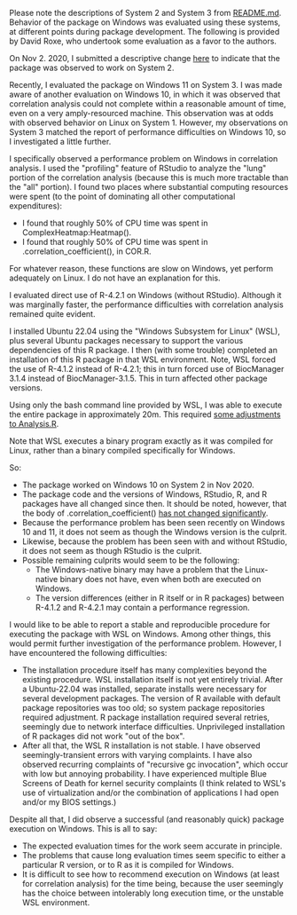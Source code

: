 Please note the descriptions of System 2 and System 3 from [README.md](https://github.com/a3609640/eIF4F.analysis#readme).  Behavior
of the package on Windows was evaluated using these systems, at different points
during package development.  The following is provided by David Roxe, who
undertook some evaluation as a favor to the authors.

On Nov 2. 2020, I submitted a descriptive change
[here](https://github.com/a3609640/EIF-analysis/commit/26a1b84082450ca219319ec134c83c8b53437b67)
to indicate that the package was observed to work on System 2.

Recently, I evaluated the package on Windows 11 on System 3.  I was made aware
of another evaluation on Windows 10, in which it was observed that correlation
analysis could not complete within a reasonable amount of time, even on a very
amply-resourced machine.  This observation was at odds with observed behavior
on Linux on System 1.  However, my observations on System 3 matched the report
of performance difficulties on Windows 10, so I investigated a little further.

I specifically observed a performance problem on Windows in correlation
analysis.  I used the "profiling" feature of RStudio to analyze the "lung"
portion of the correlation analysis (because this is much more tractable than
the "all" portion).  I found two places where substantial computing resources
were spent (to the point of dominating all other computational expenditures):

   - I found that roughly 50% of CPU time was spent in ComplexHeatmap:Heatmap().
   - I found that roughly 50% of CPU time was spent in
     .correlation_coefficient(), in COR.R.

For whatever reason, these functions are slow on Windows, yet perform adequately
on Linux.  I do not have an explanation for this.

I evaluated direct use of R-4.2.1 on Windows (without RStudio).  Although it was
marginally faster, the performance difficulties with correlation analysis
remained quite evident.

I installed Ubuntu 22.04 using the "Windows Subsystem for Linux" (WSL), plus
several Ubuntu packages necessary to support the various dependencies of this R
package.  I then (with some trouble) completed an installation of this R
package in that WSL environment.  Note, WSL forced the use of R-4.1.2 instead of
R-4.2.1; this in turn forced use of BiocManager 3.1.4 instead of
BiocManager-3.1.5.  This in turn affected other package versions.

Using only the bash command line provided by WSL, I was able to execute the
entire package in approximately 20m.  This required [some adjustments to
Analysis.R](https://github.com/a3609640/eIF4F.analysis/commit/c6e25e5dd9f2cb4856429fb4186cff357a6251f5).

Note that WSL executes a binary program exactly as it was compiled for Linux,
rather than a binary compiled specifically for Windows.

So:

  - The package worked on Windows 10 on System 2 in Nov 2020.
  - The package code and the versions of Windows, RStudio, R, and R packages
    have all changed since then.  It should be noted, however, that the
    body of .correlation_coefficient() [has not changed significantly](https://github.com/a3609640/EIF-analysis/blob/8ea7dada7e7d5ba732c6e10cb28215fdb6eb06e6/R/EIFanalysis.R#L5703).
  - Because the performance problem has been seen recently on Windows 10 and 11,
    it does not seem as though the Windows version is the culprit.
  - Likewise, because the problem has been seen with and without RStudio, it
    does not seem as though RStudio is the culprit.
  - Possible remaining culprits would seem to be the following:
    - The Windows-native binary may have a problem that the Linux-native binary
      does not have, even when both are executed on Windows.
    - The version differences (either in R itself or in R packages) between
      R-4.1.2 and R-4.2.1 may contain a performance regression.

I would like to be able to report a stable and reproducible procedure for
executing the package with WSL on Windows.  Among other things, this would
permit further investigation of the performance problem.  However, I have
encountered the following difficulties:

  - The installation procedure itself has many complexities beyond the existing
    procedure.  WSL installation itself is not yet entirely trivial.  After a
    Ubuntu-22.04 was installed, separate installs were necessary for several
    development packages.  The version of R available with default package
    repositories was too old; so system package repositories required
    adjustment.  R package installation required several retries, seemingly due
    to network interface difficulties.  Unprivileged installation of R packages
    did not work "out of the box".
  - After all that, the WSL R installation is not stable.  I have observed
    seemingly-transient errors with varying complaints.  I have also observed
    recurring complaints of "recursive gc invocation", which occur with low
    but annoying probability.  I have experienced multiple Blue Screens of
    Death for kernel security complaints (I think related to WSL's use of
    virtualization and/or the combination of applications I had open and/or
    my BIOS settings.)

Despite all that, I did observe a successful (and reasonably quick) package
execution on Windows.  This is all to say:

  - The expected evaluation times for the work seem accurate in principle.
  - The problems that cause long evaluation times seem specific to either
    a particular R version, or to R as it is compiled for Windows.
  - It is difficult to see how to recommend execution on Windows (at least for
    correlation analysis) for the time being, because the user seemingly has
    the choice between intolerably long execution time, or the unstable WSL
    environment.
